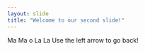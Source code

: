 ```yaml
---
layout: slide
title: "Welcome to our second slide!"
---
```

Ma Ma o La La
Use the left arrow to go back!
